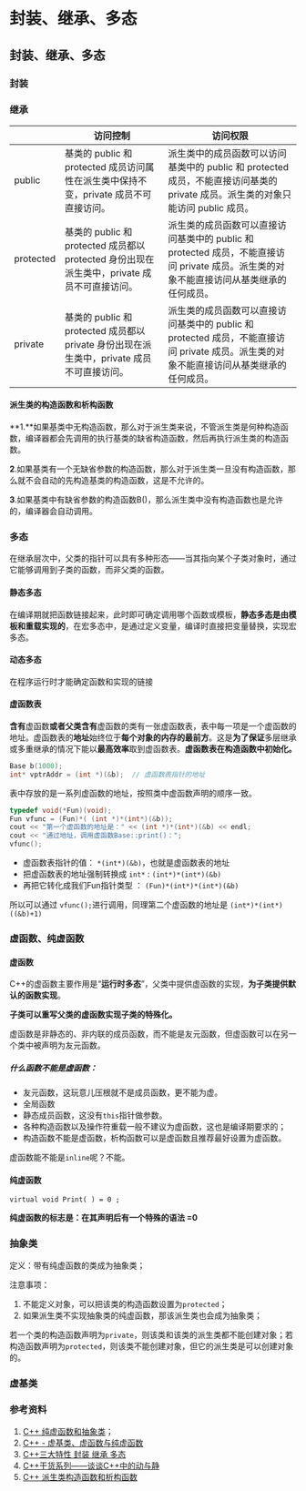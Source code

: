 # 封装、继承、多态

## 封装、继承、多态

### 封装

### 继承

|           | 访问控制                                                     | 访问权限                                                     |
| --------- | ------------------------------------------------------------ | ------------------------------------------------------------ |
| public    | 基类的 public 和 protected 成员访问属性在派生类中保持不变，private 成员不可直接访问。 | 派生类中的成员函数可以访问基类中的 public 和 protected 成员，不能直接访问基类的 private 成员。派生类的对象只能访问 public 成员。 |
| protected | 基类的 public 和 protected 成员都以 protected 身份出现在派生类中，private 成员不可直接访问。 | 派生类的成员函数可以直接访问基类中的 public 和 protected 成员，不能直接访问 private 成员。派生类的对象不能直接访问从基类继承的任何成员。 |
| private   | 基类的 public 和 protected 成员都以 private 身份出现在派生类中，private 成员不可直接访问。 | 派生类的成员函数可以直接访问基类中的 public 和 protected 成员，不能直接访问 private 成员。派生类的对象不能直接访问从基类继承的任何成员。 |



#### 派生类的构造函数和析构函数

**1.**如果基类中无构造函数，那么对于派生类来说，不管派生类是何种构造函数，编译器都会先调用的执行基类的缺省构造函数，然后再执行派生类的构造函数。

**2**.如果基类有一个无缺省参数的构造函数，那么对于派生类一旦没有构造函数，那么就不会自动的先构造基类的构造函数，这是不允许的。

**3**.如果基类中有缺省参数的构造函数B()，那么派生类中没有构造函数也是允许的，编译器会自动调用。

### 多态

在继承层次中，父类的指针可以具有多种形态——当其指向某个子类对象时，通过它能够调用到子类的函数，而非父类的函数。

#### 静态多态

在编译期就把函数链接起来，此时即可确定调用哪个函数或模板，**静态多态是由模板和重载实现的**，在宏多态中，是通过定义变量，编译时直接把变量替换，实现宏多态。

#### 动态多态

在程序运行时才能确定函数和实现的链接

#### 虚函数表

**含有**虚函数**或者父类含有**虚函数的类有一张虚函数表，表中每一项是一个虚函数的地址。虚函数表的**地址**始终位于**每个对象的内存的最前方**。这是**为了保证**多层继承或多重继承的情况下能以**最高效率**取到虚函数表。**虚函数表在构造函数中初始化。**

```c++
Base b(1000);
int* vptrAddr = (int *)(&b);  // 虚函数表指针的地址
```

表中存放的是一系列虚函数的地址，按照类中虚函数声明的顺序一致。

```c++
typedef void(*Fun)(void);
Fun vfunc = (Fun)*( (int *)*(int*)(&b));
cout << "第一个虚函数的地址是：" << (int *)*(int*)(&b) << endl;
cout << "通过地址，调用虚函数Base::print()：";
vfunc();
```

- 虚函数表指针的值： `*(int*)(&b)`，也就是虚函数表的地址
- 把虚函数表的地址强制转换成 `int*` : `(int*)*(int*)(&b)`
- 再把它转化成我们Fun指针类型 ： `(Fun)*(int*)*(int*)(&b)`

所以可以通过 `vfunc();`进行调用，同理第二个虚函数的地址是 `(int*)*(int*)((&b)+1) `

### 虚函数、纯虚函数

#### 虚函数

C++的虚函数主要作用是“**运行时多态**”，父类中提供虚函数的实现，**为子类提供默认的函数实现**。

**子类可以重写父类的虚函数实现子类的特殊化。**

虚函数是非静态的、非内联的成员函数，而不能是友元函数，但虚函数可以在另一个类中被声明为友元函数。

##### 什么函数不能是虚函数：

- 友元函数，这玩意儿压根就不是成员函数，更不能为虚。
- 全局函数
- 静态成员函数，这没有`this`指针做参数。
- 各种构造函数以及操作符重载一般不建议为虚函数，这也是编译期要求的；
- 构造函数不能是虚函数，析构函数可以是虚函数且推荐最好设置为虚函数。

虚函数能不能是`inline`呢？不能。

#### 纯虚函数

`virtual void Print( ) = 0 ;`

**纯虚函数的标志是：在其声明后有一个特殊的语法 =0**

### 抽象类

定义：带有纯虚函数的类成为抽象类；

注意事项：

1. 不能定义对象，可以把该类的构造函数设置为`protected`；
2. 如果派生类不实现抽象类的纯虚函数，那该派生类也会成为抽象类；

若一个类的构造函数声明为`private`，则该类和该类的派生类都不能创建对象；若构造函数声明为`protected`，则该类不能创建对象，但它的派生类是可以创建对象的。

### 虚基类

### 参考资料

1. [C++ 纯虚函数和抽象类](https://www.cnblogs.com/wkfvawl/p/10802625.html)；
2. [C++ - 虚基类、虚函数与纯虚函数](https://developer.aliyun.com/article/441299)
3. [C++三大特性 封装 继承 多态](https://www.cnblogs.com/qianqiannian/p/6037520.html)
4. [C++干货系列——谈谈C++中的动与静](https://zhuanlan.zhihu.com/p/268941222)
5. [C++ 派生类构造函数和析构函数](https://www.cnblogs.com/wkfvawl/p/10738409.html)

